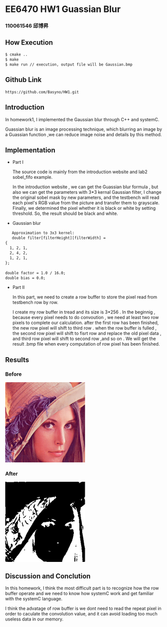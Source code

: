 # EE6470 HW1 Guassian Blur

### 110061546 邱博昇
## How Execution
```
$ cmake .. 
$ make
$ make run // execution, output file will be Gaussian.bmp
```
## Github Link
```
https://github.com/Basyno/HW1.git
```
## Introduction
In homework1, I implemented the Gaussian blur through C++ and systemC.

Guassian blur is an image processing technique, which blurring an image by a Guassian function ,we can reduce image noise and details by this method.
## Implementation
* Part I

  The source code is mainly from the introduction website and lab2 sobel_fifo example.

  In the introduction website , we can get the Guassian blur formula , but also we can get the parameters with 3*3 kernal Gaussian filter, I change the original sobel mask by new parameters, and the testbench will read each pixel's RGB value from the picture and transfer them to grayscale. Finally, we determined the pixel whether it is black or white by setting threshold. So, the result should be black and white.
* Gaussian blur
```
   Approximation to 3x3 kernel:
   double filter[filterHeight][filterWidth] =
{
  1, 2, 1,
  2, 4, 2,
  1, 2, 1,
};

double factor = 1.0 / 16.0;
double bias = 0.0;
```
* Part II
  
  In this part, we need to create a row buffer to store the pixel read from testbench row by row.

  I create my row buffer in tread and its size is 3*256 . In the beginnig , because every pixel needs to do convoution , we need  at least two row pixels to complete our calculation. after the first row has been finished, the new row pixel will shift to third row . when the row buffer is fulled , the second row pixel will shift to fisrt row and replace the old pixel data , and third row pixel will shift to second row ,and so on . We will get the result .bmp file when every computation of row pixel has been finished. 
## Results
### Before
![Image](https://raw.githubusercontent.com/Basyno/HW1/main/part1/lena_std_short.bmp)
### After
![Image](https://raw.githubusercontent.com/Basyno/HW1/main/part1/build/Gaussian.bmp)
## Discussion and Conclution
In this homework, I think the most difficult part is to recognize how the row buffer operate and we need to know how systemC work and get familiar with the systemC language.

I think the advatage of row buffer is we dont need to read the repeat pixel in order to caculate the convolution value, and it can avoid loading too much useless data in our memory. 
